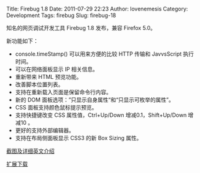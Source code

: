 Title: Firebug 1.8
Date: 2011-07-29 22:23
Author: lovenemesis
Category: Development
Tags: firebug
Slug: firebug-18

知名的网页调试开发工具 Firebug 1.8 发布，兼容 Firefox 5.0。

新功能如下：

-   console.timeStamp() 可以用来方便的比较 HTTP 传输和 JavvsScript
    执行时间。
-   可以在网络面板显示 IP 相关信息。
-   重新带来 HTML 预览功能。
-   改善脚本位置列表。
-   支持在重新载入页面是保留命令行内容。
-   新的 DOM 面板选项：”只显示自身属性“和“只显示可枚举的属性”。
-   CSS 面板支持颜色鼠标提示预览。
-   支持快捷键改变 CSS 属性值，Ctrl+Up/Down 增减0.1，Shift+Up/Down
    增减10 。
-   更好的支持外部编辑器。
-   支持在布局侧面板显示 CSS3 的新 Box Sizing 属性。

[截图及详细英文介绍](http://hacks.mozilla.org/2011/07/firebug-1-8-new-features/)

[扩展下载](https://addons.mozilla.org/en-US/firefox/addon/firebug/)
